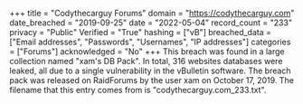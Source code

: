 +++
title = "Codythecarguy Forums"
domain = "https://codythecarguy.com"
date_breached = "2019-09-25"
date = "2022-05-04"
record_count = "233"
privacy = "Public"
Verified = "True"
hashing = ["vB"]
breached_data = ["Email addresses", "Passwords", "Usernames", "IP addresses"]
categories = ["Forums"]
acknowledged = "No"
+++
This breach was found in a large collection named "xam's DB Pack". In total, 316 websites databases were leaked, all due to a single vulnerability in the vBulletin software. The breach pack was released on RaidForums by the user xam on October 17, 2019. The filename that this entry comes from is "codythecarguy.com_233.txt".
